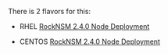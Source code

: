 There is 2 flavors for this:

- RHEL
[RockNSM 2.4.0 Node Deployment](./topics/rocknsm2-4-0/RHEL/README.md)


- CENTOS
[RockNSM 2.4.0 Node Deployment](./topics/rocknsm2-4-0/CENTOS/README.md)

